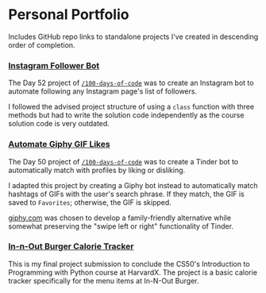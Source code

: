 # Personal Portfolio

Includes GitHub repo links to standalone projects I've created in descending order of completion.

### [Instagram Follower Bot](https://github.com/marilynyi/100-days-of-code-python/tree/main/days-51-60/day-52/instagram-follower-bot/)

The Day 52 project of [`/100-days-of-code`](https://github.com/marilynyi/100-days-of-code-python/tree/main) was to create an Instagram bot to automate following any Instagram page's list of followers. 

I followed the advised project structure of using a `class` function with three methods but had to write the solution code independently as the course solution code is very outdated.

### [Automate Giphy GIF Likes](https://github.com/marilynyi/100-days-of-code-python/tree/main/days-41-50/day-50/automate-giphy-gif-likes/)

The Day 50 project of [`/100-days-of-code`](https://github.com/marilynyi/100-days-of-code-python/tree/main) was to create a Tinder bot to automatically match with profiles by liking or disliking. 

I adapted this project by creating a Giphy bot instead to automatically match hashtags of GIFs with the user's search phrase. If they match, the GIF is saved to `Favorites`; otherwise, the GIF is skipped.

[giphy.com](https://giphy.com) was chosen to develop a family-friendly alternative while somewhat preserving the "swipe left or right" functionality of Tinder. 


### [In-n-Out Burger Calorie Tracker](https://github.com/marilynyi/in-n-out-calorie-tracker)

This is my final project submission to conclude the CS50's Introduction to Programming with Python course at HarvardX. The project is a basic calorie tracker specifically for the menu items at In-N-Out Burger.
